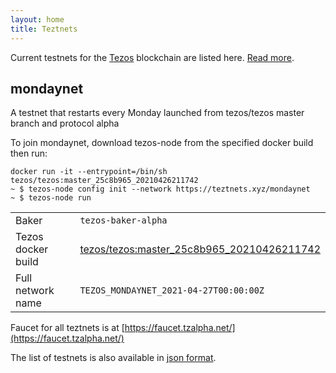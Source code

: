```yaml
---
layout: home
title: Teztnets
---
```


Current testnets for the [Tezos](https://tezos.com) blockchain are listed here. [Read more](about/).

mondaynet
---------

A testnet that restarts every Monday launched from tezos/tezos master branch and protocol alpha

To join mondaynet, download tezos-node from the specified docker build then run:

```
docker run -it --entrypoint=/bin/sh tezos/tezos:master_25c8b965_20210426211742
~ $ tezos-node config init --network https://teztnets.xyz/mondaynet
~ $ tezos-node run
```

| | |
|-------|---------------------|
| Baker | `tezos-baker-alpha` |
| Tezos docker build | [tezos/tezos:master_25c8b965_20210426211742](https://hub.docker.com/r/tezos/tezos/tags?page=1&ordering=last_updated&name=master_25c8b965_20210426211742) |
| Full network name | `TEZOS_MONDAYNET_2021-04-27T00:00:00Z` |


Faucet for all teztnets is at [https://faucet.tzalpha.net/](https://faucet.tzalpha.net/)

The list of testnets is also available in [json format](https://teztnets.xyz/teztnets.json).
